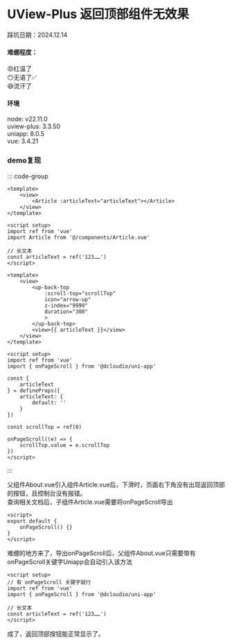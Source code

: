 # UView-Plus 返回顶部组件无效果
踩坑日期：2024.12.14  

#### 难绷程度：
😡红温了  
😶无语了✅  
😅流汗了

#### 环境
node: v22.11.0  
uview-plus: 3.3.50  
uniapp: 8.0.5  
vue: 3.4.21  

### demo复现

::: code-group

```vue [About.vue]
<template>
	<view>
        <Article :articleText="articleText"></Article>
    </view>
</template>

<script setup>
import ref from 'vue'
import Article from '@/components/Article.vue'

// 长文本
const articleText = ref('123……')
</script>
```

```vue [Article.vue]
<template>
	<view>
        <up-back-top 
			:scroll-top="scrollTop"
			icon="arrow-up"
			z-index="9999"
			duration="300"
			>
		</up-back-top>
        <view>{{ articleText }}</view>
    </view>
</template>

<script setup>
import ref from 'vue'
import { onPageScroll } from '@dcloudio/uni-app'

const {
    articleText
} = defineProps({
    articleText: {
    	default: ''
    }
})

const scrollTop = ref(0)

onPageScroll((e) => {
	scrollTop.value = e.scrollTop
})
</script>
```

:::

父组件About.vue引入组件Article.vue后，下滑时，页面右下角没有出现返回顶部的按钮，且控制台没有报错。  
查询相关文档后，子组件Article.vue需要将onPageScroll导出

```vue
<script>
export default {
	onPageScroll() {}
}
</script>
```

难绷的地方来了，导出onPageScroll后，父组件About.vue只需要带有onPageScroll关键字Uniapp会自动引入该方法

```vue{2}
<script setup>
// 有 onPageScroll 关键字就行
import ref from 'vue'
import { onPageScroll } from '@dcloudio/uni-app'

// 长文本
const articleText = ref('123……')
</script>
```

成了，返回顶部按钮能正常显示了。
